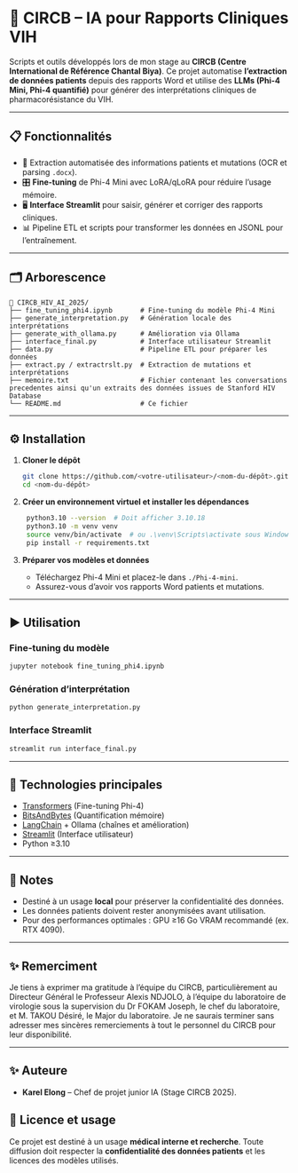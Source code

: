 # 🧠 CIRCB – IA pour Rapports Cliniques VIH

Scripts et outils développés lors de mon stage au **CIRCB (Centre International de Référence Chantal Biya)**.
Ce projet automatise **l’extraction de données patients** depuis des rapports Word et utilise des **LLMs (Phi-4 Mini, Phi-4 quantifié)** pour générer des interprétations cliniques de pharmacorésistance du VIH.

---

## 📋 **Fonctionnalités**

* 📑 Extraction automatisée des informations patients et mutations (OCR et parsing `.docx`).
* 🎛️ **Fine-tuning** de Phi-4 Mini avec LoRA/qLoRA pour réduire l’usage mémoire.
* 🖥️ **Interface Streamlit** pour saisir, générer et corriger des rapports cliniques.
* 📊 Pipeline ETL et scripts pour transformer les données en JSONL pour l’entraînement.

---

## 🗂 **Arborescence**

```
📁 CIRCB_HIV_AI_2025/
├── fine_tuning_phi4.ipynb       # Fine-tuning du modèle Phi-4 Mini
├── generate_interpretation.py   # Génération locale des interprétations
├── generate_with_ollama.py      # Amélioration via Ollama
├── interface_final.py           # Interface utilisateur Streamlit
├── data.py                      # Pipeline ETL pour préparer les données
├── extract.py / extractrslt.py  # Extraction de mutations et interprétations
├── memoire.txt                  # Fichier contenant les conversations precedentes ainsi qu'un extraits des données issues de Stanford HIV Database
└── README.md                    # Ce fichier
```

---

## ⚙️ **Installation**

1. **Cloner le dépôt**

   ```bash
   git clone https://github.com/<votre-utilisateur>/<nom-du-dépôt>.git
   cd <nom-du-dépôt>
   ```

2. **Créer un environnement virtuel et installer les dépendances**

   ```bash
    python3.10 --version  # Doit afficher 3.10.18
    python3.10 -m venv venv
    source venv/bin/activate  # ou .\venv\Scripts\activate sous Windows
    pip install -r requirements.txt

   ```

3. **Préparer vos modèles et données**

   * Téléchargez Phi-4 Mini et placez-le dans `./Phi-4-mini`.
   * Assurez-vous d’avoir vos rapports Word patients et mutations.

---

## ▶️ **Utilisation**

### Fine-tuning du modèle

```bash
jupyter notebook fine_tuning_phi4.ipynb
```

### Génération d’interprétation

```bash
python generate_interpretation.py
```

### Interface Streamlit

```bash
streamlit run interface_final.py
```

---

## 🧰 **Technologies principales**

* [Transformers](https://huggingface.co/transformers/) (Fine-tuning Phi-4)
* [BitsAndBytes](https://github.com/TimDettmers/bitsandbytes) (Quantification mémoire)
* [LangChain](https://www.langchain.com/) + Ollama (chaînes et amélioration)
* [Streamlit](https://streamlit.io/) (Interface utilisateur)
* Python ≥3.10

---

## 📌 **Notes**

* Destiné à un usage **local** pour préserver la confidentialité des données.
* Les données patients doivent rester anonymisées avant utilisation.
* Pour des performances optimales : GPU ≥16 Go VRAM recommandé (ex. RTX 4090).


---
## ✨ **Remerciment**
Je tiens à exprimer ma gratitude à l’équipe du CIRCB, particulièrement au Directeur Général le Professeur Alexis NDJOLO, à l’équipe du laboratoire de virologie sous la supervision du Dr FOKAM Joseph, le chef du laboratoire, et M. TAKOU Désiré, le Major du laboratoire. Je ne saurais terminer sans adresser mes sincères remerciements à tout le personnel du CIRCB pour leur disponibilité. 

---

## ✨ **Auteure**

* **Karel Elong** – Chef de projet junior IA (Stage CIRCB 2025).

## 📜 Licence et usage

Ce projet est destiné à un usage **médical interne et recherche**. Toute diffusion doit respecter la **confidentialité des données patients** et les licences des modèles utilisés.
